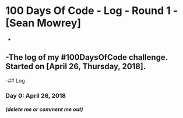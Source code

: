 # 100 Days Of Code - Log - Round 1 - [Sean Mowrey]
-
-The log of my #100DaysOfCode challenge. Started on [April 26, Thursday, 2018].
-
-## Log

### Day 0: April 26, 2018 
##### (delete me or comment me out)
